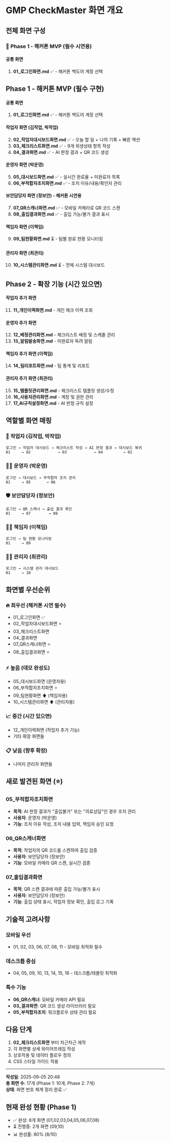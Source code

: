 # GMP CheckMaster 화면 개요

## 전체 화면 구성

### 📱 **Phase 1 - 해커톤 MVP (필수 시연용)**

#### 공통 화면
1. **01_로그인화면.md** ✅ - 해커톤 백도어 계정 선택

## Phase 1 - 해커톤 MVP (필수 구현)

#### 공통 화면
1. **01_로그인화면.md** ✅ - 해커톤 백도어 계정 선택

#### 작업자 화면 (김작업, 박작업)
2. **02_작업자대시보드화면.md** ✅ - 오늘 할 일 + 나의 기록 + 빠른 액션
3. **03_체크리스트화면.md** ✅ - 9개 위생상태 항목 작성
4. **04_결과화면.md** ✅ - AI 판정 결과 + QR 코드 생성

#### 운영자 화면 (박운영)
5. **05_대시보드화면.md** ✅ - 실시간 완료율 + 미완료자 목록
6. **06_부적합자조치화면.md** ✅ - 조치 이유/내용/확인자 관리

#### 보안담당자 화면 (정보안) - 해커톤 시연용
7. **07_QR스캐너화면.md** ✅ - 모바일 카메라로 QR 코드 스캔
8. **08_출입결과화면.md** ✅ - 출입 가능/불가 결과 표시

#### 책임자 화면 (이책임)
9. **09_팀현황화면.md** ⏳ - 팀별 완료 현황 모니터링

#### 관리자 화면 (최관리)
10. **10_시스템관리화면.md** ⏳ - 전체 시스템 대시보드

## Phase 2 - 확장 기능 (시간 있으면)

#### 작업자 추가 화면
11. **11_개인이력화면.md** - 개인 체크 이력 조회

#### 운영자 추가 화면
12. **12_배정관리화면.md** - 체크리스트 배정 및 스케줄 관리
13. **13_알림발송화면.md** - 미완료자 독려 알림

#### 책임자 추가 화면 (이책임)
14. **14_팀리포트화면.md** - 팀 통계 및 리포트

#### 관리자 추가 화면 (최관리)
15. **15_템플릿관리화면.md** - 체크리스트 템플릿 생성/수정
16. **16_사용자관리화면.md** - 계정 및 권한 관리
17. **17_AI규칙설정화면.md** - AI 판정 규칙 설정

## 역할별 화면 매핑

### 👷 **작업자** (김작업, 박작업)
```
로그인 → 작업자 대시보드 → 체크리스트 작성 → AI 판정 결과 → 대시보드 복귀
01     → 02            → 03            → 04         → 02
```

### 👨‍💼 **운영자** (박운영)
```
로그인 → 대시보드 → 부적합자 조치 관리
01     → 05       → 06
```

### 🛡️ **보안담당자** (정보안)
```
로그인 → QR 스캐너 → 출입 결과 확인
01     → 07        → 08
```

### 👨‍🏫 **책임자** (이책임)
```
로그인 → 팀 현황 모니터링
01     → 09
```

### 👨‍💻 **관리자** (최관리)
```
로그인 → 시스템 관리 대시보드
01     → 10
```

## 화면별 우선순위

### 🔥 **최우선 (해커톤 시연 필수)**
- 01_로그인화면 ✅
- 02_작업자대시보드화면 ⭐
- 03_체크리스트화면
- 04_결과화면
- 07_QR스캐너화면 ⭐
- 08_출입결과화면 ⭐

### ⚡ **높음 (데모 완성도)**
- 05_대시보드화면 (운영자용)
- 06_부적합자조치화면 ⭐
- 09_팀현황화면 ⬆️ (책임자용)
- 10_시스템관리화면 ⬆️ (관리자용)

### 📈 **중간 (시간 있으면)**
- 12_개인이력화면 (작업자 추가 기능)
- 기타 확장 화면들

### 📋 **낮음 (향후 확장)**
- 나머지 관리자 화면들

## 새로 발견된 화면 (⭐)

### **05_부적합자조치화면**
- **목적**: AI 판정 결과가 "출입불가" 또는 "의료상담"인 경우 조치 관리
- **사용자**: 운영자 (박운영)
- **기능**: 조치 이유 작성, 조치 내용 입력, 책임자 승인 요청

### **06_QR스캐너화면**
- **목적**: 작업자의 QR 코드를 스캔하여 출입 검증
- **사용자**: 보안담당자 (정보안)
- **기능**: 모바일 카메라 QR 스캔, 실시간 검증

### **07_출입결과화면**
- **목적**: QR 스캔 결과에 따른 출입 가능/불가 표시
- **사용자**: 보안담당자 (정보안)
- **기능**: 출입 상태 표시, 작업자 정보 확인, 출입 로그 기록

## 기술적 고려사항

### **모바일 우선**
- 01, 02, 03, 06, 07, 08, 11 - 모바일 최적화 필수

### **데스크톱 중심**
- 04, 05, 09, 10, 13, 14, 15, 16 - 데스크톱/태블릿 최적화

### **특수 기능**
- **06_QR스캐너**: 모바일 카메라 API 필요
- **03_결과화면**: QR 코드 생성 라이브러리 필요
- **05_부적합자조치**: 워크플로우 상태 관리 필요

## 다음 단계

1. **02_체크리스트화면** 부터 차근차근 제작
2. 각 화면별 상세 와이어프레임 작성
3. 상호작용 및 데이터 플로우 정의
4. CSS 스타일 가이드 적용

---
**작성일**: 2025-09-05 20:48  
**총 화면 수**: 17개 (Phase 1: 10개, Phase 2: 7개)  
**상태**: 화면 번호 체계 정리 완료 ✅

## 현재 완성 현황 (Phase 1)
- ✅ 완성: 8개 화면 (01,02,03,04,05,06,07,08)
- ⏳ 진행중: 2개 화면 (09,10)
- 📊 완성률: 80% (8/10)
